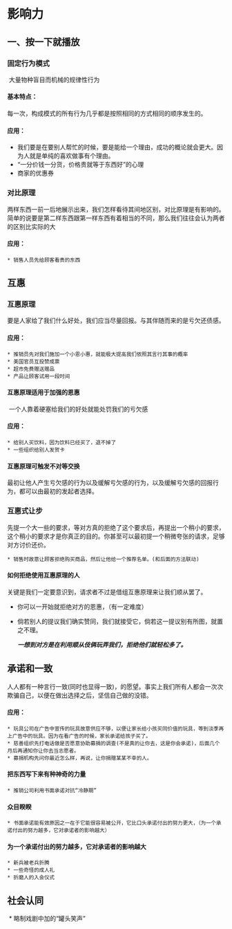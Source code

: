 # 影响力

## 一、按一下就播放

### 	固定行为模式

​	大量物种盲目而机械的规律性行为

#### 		基本特点：

​		每一次，构成模式的所有行为几乎都是按照相同的方式相同的顺序发生的。

#### 		应用：

  * 我们要是在要别人帮忙的时候，要是能给一个理由，成功的概论就会更大。因为人就是单纯的喜欢做事有个理由。
  * “一分价钱一分货，价格贵就等于东西好”的心理
  * 商家的优惠券

### 对比原理

​	两样东西一前一后地展示出来，我们怎样看待其间地区别，对比原理是有影响的。简单的说要是第二样东西跟第一样东西有着相当的不同，那么我们往往会认为两者的区别比实际的大

#### 	应用：

	* 销售人员先给顾客看贵的东西

## 互惠

### 互惠原理

​	要是人家给了我们什么好处，我们应当尽量回报。与其伴随而来的是亏欠还债感。

#### 应用：

	* 推销员先对我们施加一个小恩小惠，就能极大提高我们依照其言行其事的概率
	* 美国官员互投赞成票
	* 超市免费赠送赠品
	* 产品让顾客试用一段时间

#### 互惠原理适用于加强的恩惠

​	一个人靠着硬塞给我们的好处就能处罚我们的亏欠感

#### 应用：

	* 给别人买饮料，因为饮料已经买了，退不掉了
	* 一些组织给别人发贺卡

#### 互惠原理可触发不对等交换

​	最初让他人产生亏欠感的行为以及缓解亏欠感的行为，以及缓解亏欠感的回报行为，都可以由最初的发起者选择。

### 互惠式让步

​	先提一个大一些的要求，等对方真的拒绝了这个要求后，再提出一个稍小的要求，这个稍小的要求才是你真正的目的。你甚至可以最初提一个稍微夸张的请求，足够对方讨价还价。

	* 销售时故意让顾客拒绝购买商品，然后让他给一个推荐名单。(和后面的方法联动)

#### 如何拒绝使用互惠原理的人

​	关键是我们一定要意识到，请求者不过是借组互惠原理来让我们顺从罢了。

 * 你可以一开始就拒绝对方的恩惠，（有一定难度）

 * 倘若别人的提议我们确实赞同，我们就接受它，倘若这一提议别有所图，就置之不理。

   ***一想到对方是在利用顺从伎俩玩弄我们，拒绝他们就轻松多了。***

## 承诺和一致

​	人人都有一种言行一致(同时也显得一致)，的愿望。事实上我们所有人都会一次次欺骗自己，以便在做出选择之后，坚信自己做的没错。

#### 	应用：

	* 玩具公司在广告中宣传的玩具故意供应不够，以便让家长给小孩买同价值的玩具，等到淡季再上广告中的玩具。因为在看广告的时候，家长承诺给孩子买了。
	* 慈善组织先打电话做是否愿意协助募捐的调查(不是真的让你去，这是你会承诺)，后面几个月后再通知你让你去当志愿者。
	* 募捐机构先问你最近怎么样，再说，让你捐赠某某不幸的人。

#### 把东西写下来有种神奇的力量

	* 推销公司利用书面承诺对抗“冷静期”

#### 众目睽睽

	* 书面承诺能有效原因之一在于它能很容易被公开，它比口头承诺付出的努力更大，（为一个承诺付出的努力越多，它对承诺者的影响越大）

#### 为一个承诺付出的努力越多，它对承诺者的影响越大

	* 新兵被老兵折腾
	* 一些奇怪的成人礼
	* 折磨人的入会仪式

## 社会认同

​	* 略制戏剧中加的“罐头笑声”